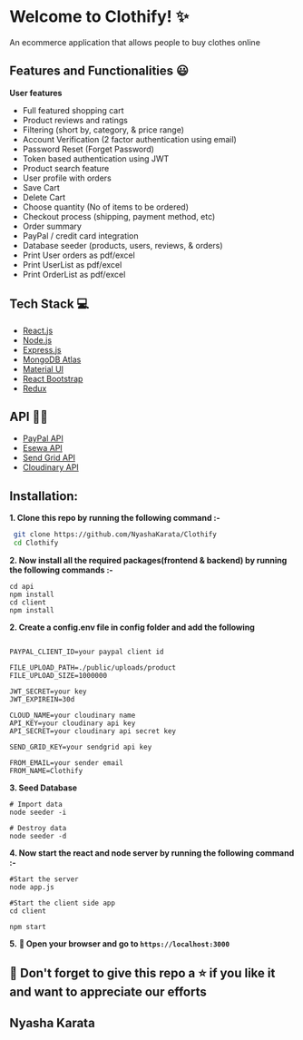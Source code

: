 # Welcome to Clothify! ✨

An ecommerce application that allows people to buy clothes online

## Features and Functionalities 😃

**User features**

- Full featured shopping cart
- Product reviews and ratings
- Filtering (short by, category, & price range)
- Account Verification (2 factor authentication using email)
- Password Reset (Forget Password)
- Token based authentication using JWT
- Product search feature
- User profile with orders
- Save Cart
- Delete Cart
- Choose quantity (No of items to be ordered)
- Checkout process (shipping, payment method, etc)
- Order summary
- PayPal / credit card integration
- Database seeder (products, users, reviews, & orders)
- Print User orders as pdf/excel
- Print UserList as pdf/excel
- Print OrderList as pdf/excel

## Tech Stack 💻

- [React.js](https://reactjs.org/)
- [Node.js](https://nodejs.org/en/)
- [Express.js](https://expressjs.com/)
- [MongoDB Atlas](https://www.mongodb.com/cloud/atlas)
- [Material UI](https://material-ui.com/)
- [React Bootstrap](https://react-bootstrap.github.io/)
- [Redux](https://redux.js.org/)

## API :man_technologist:

- [PayPal API](https://developer.paypal.com/)
- [Esewa API](https://developer.esewa.com.np)
- [Send Grid API](https://sendgrid.com/)
- [Cloudinary API](https://cloudinary.com/)

## Installation:

**1. Clone this repo by running the following command :-**

```bash
 git clone https://github.com/NyashaKarata/Clothify
 cd Clothify
```

**2. Now install all the required packages(frontend & backend) by running the following commands :-**

```
cd api 
npm install
cd client
npm install
```

**2. Create a config.env file in config folder and add the following**

```

PAYPAL_CLIENT_ID=your paypal client id

FILE_UPLOAD_PATH=./public/uploads/product
FILE_UPLOAD_SIZE=1000000

JWT_SECRET=your key
JWT_EXPIREIN=30d

CLOUD_NAME=your cloudinary name
API_KEY=your cloudinary api key
API_SECRET=your cloudinary api secret key

SEND_GRID_KEY=your sendgrid api key

FROM_EMAIL=your sender email
FROM_NAME=Clothify

```

**3. Seed Database**

```
# Import data
node seeder -i

# Destroy data
node seeder -d
```

**4. Now start the react and node server by running the following command :-**

```
#Start the server
node app.js

#Start the client side app
cd client

npm start
```

**5.** **🎉 Open your browser and go to `https://localhost:3000`**

## 🤩 Don't forget to give this repo a ⭐ if you like it and want to appreciate our efforts


## Nyasha Karata
